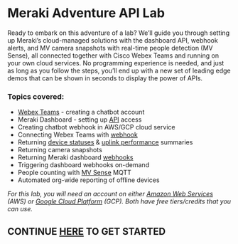 # Meraki Adventure API Lab

Ready to embark on this adventure of a lab? We’ll guide you through setting up Meraki’s cloud-managed solutions with the dashboard API, webhook alerts, and MV camera snapshots with real-time people detection (MV Sense), all connected together with Cisco Webex Teams and running on your own cloud services. No programming experience is needed, and just as long as you follow the steps, you’ll end up with a new set of leading edge demos that can be shown in seconds to display the power of APIs.

### Topics covered:
- [Webex Teams](https://developer.webex.com/) - creating a chatbot account
- Meraki Dashboard - setting up [API](https://documentation.meraki.com/zGeneral_Administration/Other_Topics/The_Cisco_Meraki_Dashboard_API) access
- Creating chatbot webhook in AWS/GCP cloud service
- Connecting Webex Teams with [webhook](https://developer.webex.com/docs/api/v1/webhooks/create-a-webhook)
- Returning [device statuses](https://api.meraki.com/api_docs#list-the-status-of-every-meraki-device-in-the-organization) & [uplink performance](https://api.meraki.com/api_docs#return-the-uplink-loss-and-latency-for-every-mx-in-the-organization-from-2---7-minutes-ago) summaries
- Returning camera snapshots
- Returning Meraki dashboard [webhooks](https://documentation.meraki.com/zGeneral_Administration/Other_Topics/Webhooks)
- Triggering dashboard webhooks on-demand
- People counting with [MV Sense](https://documentation.meraki.com/MV/Video_Analytics/MV_Sense) MQTT
- Automated org-wide reporting of offline devices


_For this lab, you will need an account on either [Amazon Web Services](https://aws.amazon.com/) (AWS) or [Google Cloud Platform](https://cloud.google.com/) (GCP). Both have free tiers/credits that you can use._

## CONTINUE [HERE](http://cs.co/adventure) TO GET STARTED
